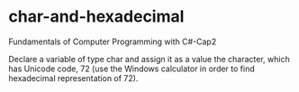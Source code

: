 # char-and-hexadecimal
Fundamentals of Computer Programming with C#-Cap2

Declare a variable of type char and assign it as a value the character,
which has Unicode code, 72 (use the Windows calculator in order to find
hexadecimal representation of 72).
